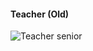 
#### Teacher (Old)

![Teacher senior](https://user-images.githubusercontent.com/77566403/147886855-d71bf867-a081-483b-be80-3fb26bde1a20.PNG)
